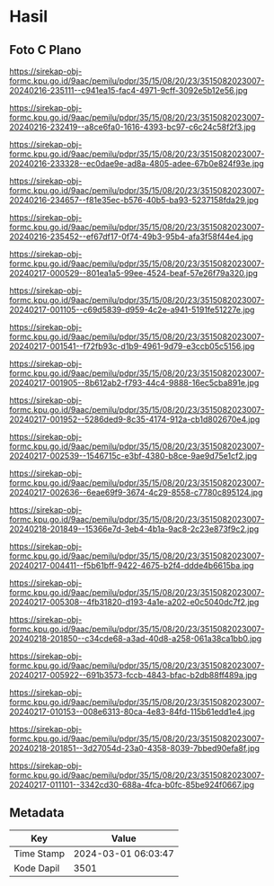 # Hasil

## Foto C Plano

https://sirekap-obj-formc.kpu.go.id/9aac/pemilu/pdpr/35/15/08/20/23/3515082023007-20240216-235111--c941ea15-fac4-4971-9cff-3092e5b12e56.jpg

https://sirekap-obj-formc.kpu.go.id/9aac/pemilu/pdpr/35/15/08/20/23/3515082023007-20240216-232419--a8ce6fa0-1616-4393-bc97-c6c24c58f2f3.jpg

https://sirekap-obj-formc.kpu.go.id/9aac/pemilu/pdpr/35/15/08/20/23/3515082023007-20240216-233328--ec0dae9e-ad8a-4805-adee-67b0e824f93e.jpg

https://sirekap-obj-formc.kpu.go.id/9aac/pemilu/pdpr/35/15/08/20/23/3515082023007-20240216-234657--f81e35ec-b576-40b5-ba93-5237158fda29.jpg

https://sirekap-obj-formc.kpu.go.id/9aac/pemilu/pdpr/35/15/08/20/23/3515082023007-20240216-235452--ef67df17-0f74-49b3-95b4-afa3f58f44e4.jpg

https://sirekap-obj-formc.kpu.go.id/9aac/pemilu/pdpr/35/15/08/20/23/3515082023007-20240217-000529--801ea1a5-99ee-4524-beaf-57e26f79a320.jpg

https://sirekap-obj-formc.kpu.go.id/9aac/pemilu/pdpr/35/15/08/20/23/3515082023007-20240217-001105--c69d5839-d959-4c2e-a941-5191fe51227e.jpg

https://sirekap-obj-formc.kpu.go.id/9aac/pemilu/pdpr/35/15/08/20/23/3515082023007-20240217-001541--f72fb93c-d1b9-4961-9d79-e3ccb05c5156.jpg

https://sirekap-obj-formc.kpu.go.id/9aac/pemilu/pdpr/35/15/08/20/23/3515082023007-20240217-001905--8b612ab2-f793-44c4-9888-16ec5cba891e.jpg

https://sirekap-obj-formc.kpu.go.id/9aac/pemilu/pdpr/35/15/08/20/23/3515082023007-20240217-001952--5286ded9-8c35-4174-912a-cb1d802670e4.jpg

https://sirekap-obj-formc.kpu.go.id/9aac/pemilu/pdpr/35/15/08/20/23/3515082023007-20240217-002539--1546715c-e3bf-4380-b8ce-9ae9d75e1cf2.jpg

https://sirekap-obj-formc.kpu.go.id/9aac/pemilu/pdpr/35/15/08/20/23/3515082023007-20240217-002636--6eae69f9-3674-4c29-8558-c7780c895124.jpg

https://sirekap-obj-formc.kpu.go.id/9aac/pemilu/pdpr/35/15/08/20/23/3515082023007-20240218-201849--15366e7d-3eb4-4b1a-9ac8-2c23e873f9c2.jpg

https://sirekap-obj-formc.kpu.go.id/9aac/pemilu/pdpr/35/15/08/20/23/3515082023007-20240217-004411--f5b61bff-9422-4675-b2f4-ddde4b6615ba.jpg

https://sirekap-obj-formc.kpu.go.id/9aac/pemilu/pdpr/35/15/08/20/23/3515082023007-20240217-005308--4fb31820-d193-4a1e-a202-e0c5040dc7f2.jpg

https://sirekap-obj-formc.kpu.go.id/9aac/pemilu/pdpr/35/15/08/20/23/3515082023007-20240218-201850--c34cde68-a3ad-40d8-a258-061a38ca1bb0.jpg

https://sirekap-obj-formc.kpu.go.id/9aac/pemilu/pdpr/35/15/08/20/23/3515082023007-20240217-005922--691b3573-fccb-4843-bfac-b2db88ff489a.jpg

https://sirekap-obj-formc.kpu.go.id/9aac/pemilu/pdpr/35/15/08/20/23/3515082023007-20240217-010153--008e6313-80ca-4e83-84fd-115b61edd1e4.jpg

https://sirekap-obj-formc.kpu.go.id/9aac/pemilu/pdpr/35/15/08/20/23/3515082023007-20240218-201851--3d27054d-23a0-4358-8039-7bbed90efa8f.jpg

https://sirekap-obj-formc.kpu.go.id/9aac/pemilu/pdpr/35/15/08/20/23/3515082023007-20240217-011101--3342cd30-688a-4fca-b0fc-85be924f0667.jpg


## Metadata

| Key        | Value               |
| ---------- | ------------------- |
| Time Stamp | 2024-03-01 06:03:47 |
| Kode Dapil | 3501                |



